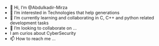 - 👋 Hi, I’m @Abdulkadir-Mirza
- 👀 I’m interested in Technologies that help generations
- 🌱 I’m currently learning and collaborating in C, C++ and python related development tasks
- 💞️ I’m looking to collaborate on ...
- I am curios about CyberSecurity
- 📫 How to reach me ...

<!---
Abdulkadir-Mirza/Abdulkadir-Mirza is a ✨ special ✨ repository because its `README.md` (this file) appears on your GitHub profile.
You can click the Preview link to take a look at your changes.
--->
